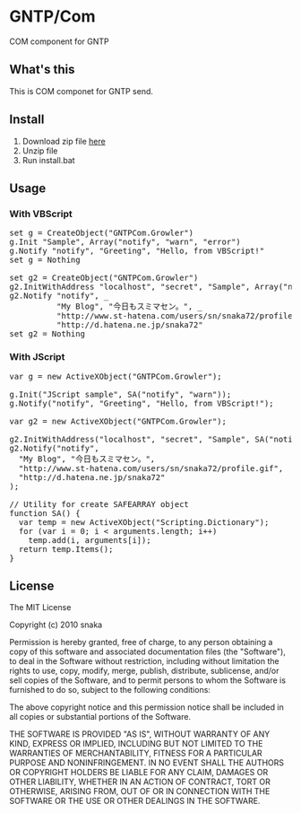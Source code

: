 # GNTP/Com #
COM component for GNTP

## What's this ##
This is COM componet for GNTP send.

## Install ##

1. Download zip file [here](http://github.com/snaka/GNTPCom/downloads)
2. Unzip file
3. Run install.bat

## Usage ##

### With VBScript ###

<pre>set g = CreateObject("GNTPCom.Growler")
g.Init "Sample", Array("notify", "warn", "error")
g.Notify "notify", "Greeting", "Hello, from VBScript!"
set g = Nothing

set g2 = CreateObject("GNTPCom.Growler")
g2.InitWithAddress "localhost", "secret", "Sample", Array("notify", "warn")
g2.Notify "notify", _
          "My Blog", "今日もスミマセン。", _
          "http://www.st-hatena.com/users/sn/snaka72/profile.gif", _
          "http://d.hatena.ne.jp/snaka72"
set g2 = Nothing</pre>

### With JScript ###

<pre>var g = new ActiveXObject("GNTPCom.Growler");

g.Init("JScript sample", SA("notify", "warn"));
g.Notify("notify", "Greeting", "Hello, from VBScript!");

var g2 = new ActiveXObject("GNTPCom.Growler");

g2.InitWithAddress("localhost", "secret", "Sample", SA("notify", "warn"));
g2.Notify("notify",
  "My Blog", "今日もスミマセン。",
  "http://www.st-hatena.com/users/sn/snaka72/profile.gif",
  "http://d.hatena.ne.jp/snaka72"
);

// Utility for create SAFEARRAY object
function SA() {
  var temp = new ActiveXObject("Scripting.Dictionary");
  for (var i = 0; i < arguments.length; i++)
    temp.add(i, arguments[i]);
  return temp.Items();
}</pre>

## License ##

The MIT License

Copyright (c) 2010 snaka

Permission is hereby granted, free of charge, to any person obtaining a copy
of this software and associated documentation files (the "Software"), to deal
in the Software without restriction, including without limitation the rights
to use, copy, modify, merge, publish, distribute, sublicense, and/or sell
copies of the Software, and to permit persons to whom the Software is
furnished to do so, subject to the following conditions:

The above copyright notice and this permission notice shall be included in
all copies or substantial portions of the Software.

THE SOFTWARE IS PROVIDED "AS IS", WITHOUT WARRANTY OF ANY KIND, EXPRESS OR
IMPLIED, INCLUDING BUT NOT LIMITED TO THE WARRANTIES OF MERCHANTABILITY,
FITNESS FOR A PARTICULAR PURPOSE AND NONINFRINGEMENT. IN NO EVENT SHALL THE
AUTHORS OR COPYRIGHT HOLDERS BE LIABLE FOR ANY CLAIM, DAMAGES OR OTHER
LIABILITY, WHETHER IN AN ACTION OF CONTRACT, TORT OR OTHERWISE, ARISING FROM,
OUT OF OR IN CONNECTION WITH THE SOFTWARE OR THE USE OR OTHER DEALINGS IN
THE SOFTWARE.

